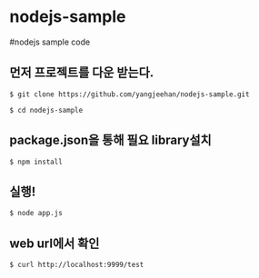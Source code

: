 # nodejs-sample
#nodejs sample code

## 먼저 프로젝트를 다운 받는다.
<pre><code>$ git clone https://github.com/yangjeehan/nodejs-sample.git</code></pre>

<pre><code>$ cd nodejs-sample</code></pre>

## package.json을 통해 필요 library설치
<pre><code>$ npm install</code></pre>

## 실행!
<pre><code>$ node app.js</code></pre>

## web url에서 확인
<pre><code>$ curl http://localhost:9999/test</code></pre>

